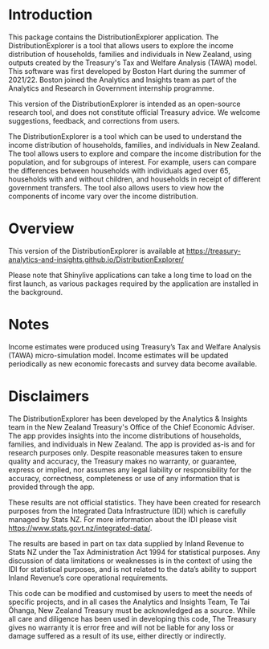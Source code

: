 # Introduction
This package contains the DistributionExplorer application. The DistributionExplorer is a 
tool that allows users to explore the income distribution of households, families and individuals
in New Zealand, using outputs created by the Treasury's Tax and Welfare Analysis (TAWA) model.
This software was first developed by Boston Hart during the summer of 2021/22. Boston joined the 
Analytics and Insights team as part of the Analytics and Research in Government internship 
programme.

This version of the DistributionExplorer is intended as an open-source research tool, and does 
not constitute official Treasury advice. We welcome suggestions, feedback, and corrections from users.

The DistributionExplorer is a tool which can be used to understand the income distribution of households, 
families, and individuals in New Zealand. The tool allows users to explore and compare the income distribution 
for the population, and for subgroups of interest. For example, users can compare the differences between 
households with individuals aged over 65, households with and without children, and households in receipt of 
different government transfers. The tool also allows users to view how the components of income vary over the 
income distribution.

# Overview

This version of the DistributionExplorer is available at https://treasury-analytics-and-insights.github.io/DistributionExplorer/

Please note that Shinylive applications can take a long time to load on the first launch, as various packages
required by the application are installed in the background. 

# Notes

Income estimates were produced using Treasury’s Tax and Welfare Analysis (TAWA) micro-simulation model.
Income estimates will be updated periodically as new economic forecasts
and survey data become available.

# Disclaimers

The DistributionExplorer has been developed by the Analytics & Insights team in the New Zealand Treasury's Office of the Chief Economic Adviser.
The app provides insights into the income distributions of households, families, and individuals in New Zealand. The app is provided as-is 
and for research purposes only. Despite reasonable measures taken to ensure quality and accuracy, the Treasury makes no warranty, or guarantee, 
express or implied, nor assumes any legal liability or responsibility for the accuracy, correctness, completeness or use of any information 
that is provided through the app.

These results are not official statistics. They have been created for research purposes from the Integrated Data Infrastructure (IDI) 
which is carefully managed by Stats NZ. For more information about the IDI please visit https://www.stats.govt.nz/integrated-data/.

The results are based in part on tax data supplied by Inland Revenue to Stats NZ under the Tax Administration Act 1994 for statistical purposes. 
Any discussion of data limitations or weaknesses is in the context of using the IDI for statistical purposes, 
and is not related to the data’s ability to support Inland Revenue’s core operational requirements.

This code can be modified and customised by users to meet the needs of specific
projects, and in all cases the Analytics and Insights Team,
Te Tai Ōhanga, New Zealand Treasury must be acknowledged as a source.
While all care and diligence has been used in developing this code,
The Treasury gives no warranty it is error free and will not be liable for any
loss or damage suffered as a result of its use, either directly or indirectly.
